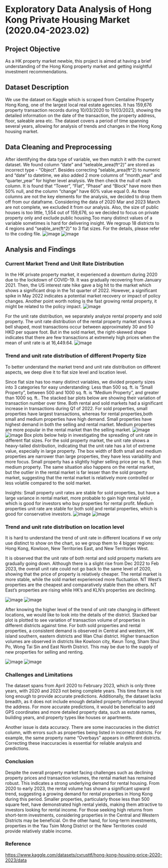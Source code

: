 # Exploratory Data Analysis of Hong Kong Private Housing Market (2020.04-2023.02)

## Project Objective
As a HK property market newbie, this project is aimed at having a brief understanding of the Hong Kong property market and getting insightful investment recommendations. 

## Dataset Description
We use the dataset on Kaggle which is scraped from Centaline Property Hong Kong, one of the largest local real estate agencies. It has 159,676 property transaction records during 10/03/2020 to 11/03/2023, showing the detailed information on the date of the transaction, the property address, floor, saleable area etc. The dataset covers a period of time spanning several years, allowing for analysis of trends and changes in the Hong Kong housing market.

## Data Cleaning and Preprocessing
After identifying the data type of variable, we then match it with the current dataset. We found column “date” and “seleable_area(ft^2)” are stored as incorrect type - “Object”. Besides correcting “selable_area(ft^2) to numeric and “date” to datetime, we also added 2 more columns of “month_year” and “quarter_year” for higher level analysis.  We then check the null of each column. It is found that “Tower”, “Flat”, “Phase” and “Block” have more then 50% null, and the column “change” have 60% value equal 0. As those columns are not the key elements for the analysis, we decided to drop them off from our dataframe. Considering the data of 2020 Mar and 2023 March are not complete, we excluded it  from our analysis. Also, the size of public houses is too little, 1,554 out of 159,676, so we decided to focus on private property only and exclude public housing.Too many distinct values of a variable sometimes is hard for delivering insight. We regroup 18 districts to 4 regions and “seable_are(ft^2)” to 3 flat sizes. For the details, please refer to the coding file.
![image](https://github.com/user-attachments/assets/6b66357b-1543-4b8e-9613-2d456011593a)
![image](https://github.com/user-attachments/assets/bfe84b32-0acf-40a0-ad1e-2740e1b1f393)

## Analysis and Findings
### Current Market Trend and Unit Rate Distribution
In the HK private property market, it experienced a downturn during 2020 due to the lockdown of COVID-19. It was gradually recovering from January 2021. Then, the US interest rate hike gave a big hit to the market which shows a significant drop in the 1st quarter of 2022. However, a significant spike in May 2022 indicates a potential market recovery or impact of policy changes. Another point worth noting is the fast growing rental property, it might be related to the policy impact.
![image](https://github.com/user-attachments/assets/eb93d379-6cb6-4cbb-9472-f50f1976ff20)

For the unit rate distribution, we separately analyze rental property and sold property. The unit rate distribution of the rental property market shows a bell shaped, most transactions occur between approximately 30 and 50 HKD per square foot. But in the sold market, the right-skewed shape indicates that there are few transactions at extremely high prices when the mean of unit rate is at 16,449.64.
![image](https://github.com/user-attachments/assets/8c5cf7cc-e5cf-4b07-82f9-5e1150e83e36)

### Trend and unit rate distribution of different Property Size

To better understand the market trend and unit rate distribution on different aspects, we deep dive it to flat size level and location level. 

Since flat size has too many distinct variables, we divided property sizes into 3 categories for easy understanding: Less than 500 sq. ft. is “Small Property”, between  500 and 1000 sq. ft. is “Medium Property”, and greater than 1000 sq. ft.. The stacked bar plots below are showing their variation of transaction number  over time. Both rental and sold markets had a significant increase in transactions during Q1 of 2022. For sold properties, small properties have largest transactions, whereas for rental properties,both small and medium properties have high demand. Small properties have highest demand in both the selling and rental market. Medium properties are more popular in the rental market than the selling market.
![image](https://github.com/user-attachments/assets/601e3eb7-23d0-4306-b6ec-1449069f1975)
![image](https://github.com/user-attachments/assets/62d57f10-3d0e-4408-aa7c-7c968aa8a38c)
Box plots below help in investigating the spreading of unit rate in different flat sizes. For the sold property market, the unit rate shows a heavy-tailed distribution, indicating that the unit rate has a lot of extreme value, especially in large property. The box width of Both small and medium properties are narrower than large properties, they have less variability and more focus. Small property has a slightly higher selling price per sq. ft. than medium property. The same situation also happens on the rental market, but the outlier in the rental market is far lesser than the sold property market, suggesting that the rental market is relatively more controlled or less volatile compared to the sold market. 

Insights:
Small property unit rates are stable for sold properties, but have a large variance in rental market, more probable to gain high rental yield , which is good for investors who buy properties for rental profit.
Medium properties unit rate are stable for both sold and rental properties, which is good for conservative investors.
![image](https://github.com/user-attachments/assets/3db344d7-448e-405f-ab28-9da0a534d62b)
![image](https://github.com/user-attachments/assets/4b9b3313-46ce-4441-9eb8-c3bca42f3e38)

### Trend and unit rate distribution on location level
It is hard to understand the trend of unit rate in different locations if we only use distinct to show on the chart, so we group them to 4 bigger regions: Hong Kong, Kowloon, New Territories East, and New Territories West.

It is observed that the unit rate of both rental and sold property markets are gradually going down. Although there is a slight rise from Dec 2022 to Feb 2023, the overall unit rate could not go back to the same level of 2020, showing that the price of property is relatively cheaper. The rental market is more stable, while the sold market experienced more fluctuation. NT West’s properties are the cheapest and comparatively stable then the others. NT East’s properties are rising while HK’s and KLN’s properties are declining. 

![image](https://github.com/user-attachments/assets/76f3ffb1-89ac-4fdb-87da-565306dc8819)
![image](https://github.com/user-attachments/assets/bc446ced-8a2c-4dfb-bf6f-aedd2a797a9e)

After knowing the higher level of the trend of unit rate changing in different locations, we would like to look into the details of the district. Stacked bar plot is plotted to see variation of transaction volume of properties in different districts against time. For both sold properties and rental properties, a consistent demand is observed in Central and western, HK island southern, eastern districts and Wan Chai district. Higher transaction volumes are observed in districts like Kowloon city, Kwun Tong, Sham Shui Po, Wong Tai Sin and East North District. This may be due to the supply of new properties for selling and renting.

![image](https://github.com/user-attachments/assets/872bc8ff-c40a-44be-adba-edfd586e6a12)
![image](https://github.com/user-attachments/assets/0870e655-3c99-430a-aa91-e0b1b0d2b375)

### Challenges and Limitations

The dataset spans from April 2020 to February 2023, which is only three years, with 2020 and 2023 not being complete years. This time frame is not long enough to provide accurate predictions. Additionally, the dataset lacks breadth, as it does not include enough detailed property information beyond the address. For more accurate predictions, it would be beneficial to add GPS coordinates and more detailed property data, such as estate names, building years, and property types like houses or apartments.

Another issue is data accuracy. There are some inaccuracies in the district column, with errors such as properties being listed in incorrect districts. For example, the same property name “Overbays” appears in different districts. Correcting these inaccuracies is essential for reliable analysis and predictions.

### Conclusion

Despite the overall property market facing challenges such as declining property prices and transaction volumes, the rental market has remained robust. This indicates a strong underlying demand for rental housing. From 2020 to early 2023, the rental volume has shown a significant upward trend, suggesting a growing demand for rental properties in Hong Kong during this period. Smaller properties, particularly those less than 500 square feet, have demonstrated high rental yields, making them attractive to investors looking for rental income. For those seeking high returns from short-term investments, considering properties in the Central and Western Districts may be beneficial. On the other hand, for long-term investments, properties in the Yau Tsim Mong District or the New Territories could provide relatively stable income.

### Reference
https://www.kaggle.com/datasets/cyrusttf/hong-kong-housing-price-2020-2023/data




